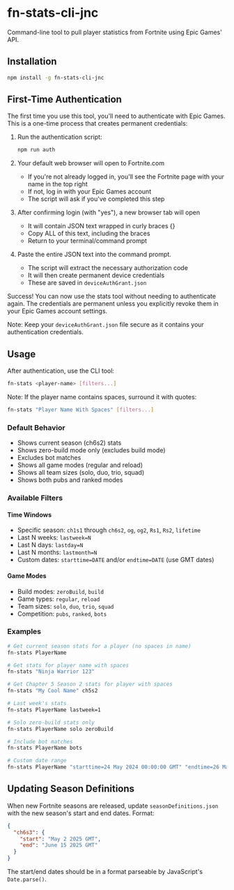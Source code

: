 # fn-stats-cli-jnc

Command-line tool to pull player statistics from Fortnite using Epic Games' API.

## Installation

```bash
npm install -g fn-stats-cli-jnc
```

## First-Time Authentication

The first time you use this tool, you'll need to authenticate with Epic Games. This is a one-time process that creates permanent credentials:

1. Run the authentication script:
   ```bash
   npm run auth
   ```

2. Your default web browser will open to Fortnite.com
   - If you're not already logged in, you'll see the Fortnite page with your name in the top right
   - If not, log in with your Epic Games account
   - The script will ask if you've completed this step

3. After confirming login (with "yes"), a new browser tab will open
   - It will contain JSON text wrapped in curly braces {}
   - Copy ALL of this text, including the braces
   - Return to your terminal/command prompt

4. Paste the entire JSON text into the command prompt.
   - The script will extract the necessary authorization code
   - It will then create permanent device credentials
   - These are saved in `deviceAuthGrant.json`

Success! You can now use the stats tool without needing to authenticate again. The credentials are permanent unless you explicitly revoke them in your Epic Games account settings.

Note: Keep your `deviceAuthGrant.json` file secure as it contains your authentication credentials.

## Usage

After authentication, use the CLI tool:

```bash
fn-stats <player-name> [filters...]
```

Note: If the player name contains spaces, surround it with quotes:
```bash
fn-stats "Player Name With Spaces" [filters...]
```

### Default Behavior
- Shows current season (ch6s2) stats
- Shows zero-build mode only (excludes build mode)
- Excludes bot matches
- Shows all game modes (regular and reload)
- Shows all team sizes (solo, duo, trio, squad)
- Shows both pubs and ranked modes

### Available Filters

#### Time Windows
- Specific season: `ch1s1` through `ch6s2`, `og`, `og2`, `Rs1`, `Rs2`, `lifetime`
- Last N weeks: `lastweek=N`
- Last N days: `lastday=N`
- Last N months: `lastmonth=N`
- Custom dates: `starttime=DATE` and/or `endtime=DATE` (use GMT dates)

#### Game Modes
- Build modes: `zeroBuild`, `build`
- Game types: `regular`, `reload`
- Team sizes: `solo`, `duo`, `trio`, `squad`
- Competition: `pubs`, `ranked`, `bots`

### Examples

```bash
# Get current season stats for a player (no spaces in name)
fn-stats PlayerName

# Get stats for player name with spaces
fn-stats "Ninja Warrior 123"

# Get Chapter 5 Season 2 stats for player with spaces
fn-stats "My Cool Name" ch5s2

# Last week's stats
fn-stats PlayerName lastweek=1

# Solo zero-build stats only
fn-stats PlayerName solo zeroBuild

# Include bot matches
fn-stats PlayerName bots

# Custom date range
fn-stats PlayerName "starttime=24 May 2024 00:00:00 GMT" "endtime=26 May 2024 00:00:00 GMT"
```

## Updating Season Definitions

When new Fortnite seasons are released, update `seasonDefinitions.json` with the new season's start and end dates. Format:

```json
{
  "ch6s3": {
    "start": "May 2 2025 GMT",
    "end": "June 15 2025 GMT"
  }
}
```

The start/end dates should be in a format parseable by JavaScript's `Date.parse()`.
